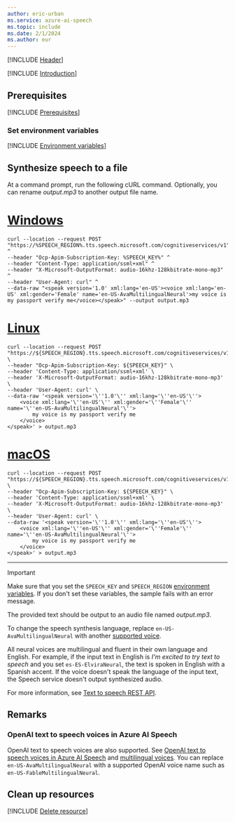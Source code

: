 ```yaml
---
author: eric-urban
ms.service: azure-ai-speech
ms.topic: include
ms.date: 2/1/2024
ms.author: eur
---
```


[!INCLUDE [Header](../../common/rest.md)]

[!INCLUDE [Introduction](intro.md)]

## Prerequisites

[!INCLUDE [Prerequisites](../../common/azure-prerequisites.md)]

### Set environment variables

[!INCLUDE [Environment variables](../../common/environment-variables.md)]

## Synthesize speech to a file

At a command prompt, run the following cURL command. Optionally, you can rename *output.mp3* to another output file name.

# [Windows](#tab/windows)

```console
curl --location --request POST "https://%SPEECH_REGION%.tts.speech.microsoft.com/cognitiveservices/v1" ^
--header "Ocp-Apim-Subscription-Key: %SPEECH_KEY%" ^
--header "Content-Type: application/ssml+xml" ^
--header "X-Microsoft-OutputFormat: audio-16khz-128kbitrate-mono-mp3" ^
--header "User-Agent: curl" ^
--data-raw "<speak version='1.0' xml:lang='en-US'><voice xml:lang='en-US' xml:gender='Female' name='en-US-AvaMultilingualNeural'>my voice is my passport verify me</voice></speak>" --output output.mp3
```

# [Linux](#tab/linux)

```console
curl --location --request POST "https://${SPEECH_REGION}.tts.speech.microsoft.com/cognitiveservices/v1" \
--header "Ocp-Apim-Subscription-Key: ${SPEECH_KEY}" \
--header 'Content-Type: application/ssml+xml' \
--header 'X-Microsoft-OutputFormat: audio-16khz-128kbitrate-mono-mp3' \
--header 'User-Agent: curl' \
--data-raw '<speak version='\''1.0'\'' xml:lang='\''en-US'\''>
    <voice xml:lang='\''en-US'\'' xml:gender='\''Female'\'' name='\''en-US-AvaMultilingualNeural'\''>
        my voice is my passport verify me
    </voice>
</speak>' > output.mp3
```

# [macOS](#tab/macos)

```console
curl --location --request POST "https://${SPEECH_REGION}.tts.speech.microsoft.com/cognitiveservices/v1" \
--header "Ocp-Apim-Subscription-Key: ${SPEECH_KEY}" \
--header 'Content-Type: application/ssml+xml' \
--header 'X-Microsoft-OutputFormat: audio-16khz-128kbitrate-mono-mp3' \
--header 'User-Agent: curl' \
--data-raw '<speak version='\''1.0'\'' xml:lang='\''en-US'\''>
    <voice xml:lang='\''en-US'\'' xml:gender='\''Female'\'' name='\''en-US-AvaMultilingualNeural'\''>
        my voice is my passport verify me
    </voice>
</speak>' > output.mp3
```

* * *

> [!IMPORTANT]
> Make sure that you set the `SPEECH_KEY` and `SPEECH_REGION` [environment variables](#set-environment-variables). If you don't set these variables, the sample fails with an error message.

The provided text should be output to an audio file named *output.mp3*.

To change the speech synthesis language, replace `en-US-AvaMultilingualNeural` with another [supported voice](~/articles/ai-services/speech-service/language-support.md#prebuilt-neural-voices).

All neural voices are multilingual and fluent in their own language and English. For example, if the input text in English is *I'm excited to try text to speech* and you set `es-ES-ElviraNeural`, the text is spoken in English with a Spanish accent. If the voice doesn't speak the language of the input text, the Speech service doesn't output synthesized audio.

For more information, see [Text to speech REST API](../../../rest-text-to-speech.md).

## Remarks

### OpenAI text to speech voices in Azure AI Speech

OpenAI text to speech voices are also supported. See [OpenAI text to speech voices in Azure AI Speech](../../../openai-voices.md) and [multilingual voices](../../../language-support.md?tabs=tts#multilingual-voices). You can replace `en-US-AvaMultilingualNeural` with a supported OpenAI voice name such as `en-US-FableMultilingualNeural`.

## Clean up resources

[!INCLUDE [Delete resource](../../common/delete-resource.md)]

